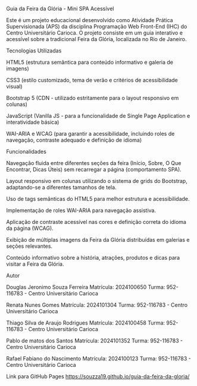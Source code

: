 Guia da Feira da Glória - Mini SPA Acessível 

Este é um projeto educacional desenvolvido como Atividade Prática Supervisionada (APS) da disciplina Programação Web Front-End (IHC) do Centro Universitário Carioca. O projeto consiste em um guia interativo e acessível sobre a tradicional Feira da Glória, localizada no Rio de Janeiro. 

Tecnologias Utilizadas 

HTML5 (estrutura semântica para conteúdo informativo e galeria de imagens) 

CSS3 (estilo customizado, tema de verão e critérios de acessibilidade visual) 

Bootstrap 5 (CDN - utilizado estritamente para o layout responsivo em colunas) 

JavaScript (Vanilla JS - para a funcionalidade de Single Page Application e interatividade básica) 

WAI-ARIA e WCAG (para garantir a acessibilidade, incluindo roles de navegação, contraste adequado e definição de idioma) 

Funcionalidades 

Navegação fluida entre diferentes seções da feira (Início, Sobre, O Que Encontrar, Dicas Úteis) sem recarregar a página (comportamento SPA). 

Layout responsivo em colunas utilizando o sistema de grids do Bootstrap, adaptando-se a diferentes tamanhos de tela. 

Uso de tags semânticas do HTML5 para melhor estrutura e acessibilidade. 

Implementação de roles WAI-ARIA para navegação assistiva. 

Aplicação de contraste acessível nas cores e definição correta do idioma da página (WCAG). 

Exibição de múltiplas imagens da Feira da Glória distribuídas em galerias e seções relevantes. 

Conteúdo informativo sobre a história, atrações, produtos e dicas para visitar a Feira da Glória. 

 

Autor 

Douglas Jeronimo Souza Ferreira   Matrícula: 2024100650   Turma: 952-116783 - Centro Universitário Carioca 

Renata Nunes Gomes   Matrícula: 2024101304   Turma: 952-116783 - Centro Universitário Carioca 

Thiago Silva de Araujo Rodrigues   Matrícula: 2024100458   Turma: 952-116783 - Centro Universitário Carioca 

Pablo de matos dos Santos   Matrícula: 2024101352   Turma: 952-116783 - Centro Universitário Carioca 

Rafael Fabiano do Nascimento Matrícula: 2024100123   Turma: 952-116783 - Centro Universitário Carioca 

 Link para GitHub Pages 
 https://souzza19.github.io/guia-da-feira-da-gloria/
 

